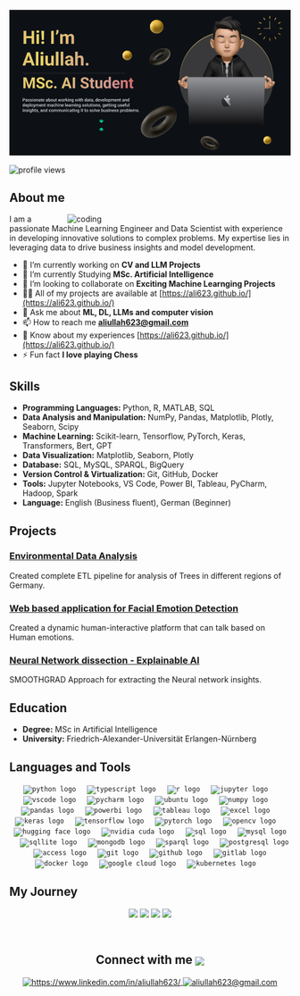 ![logo](https://github.com/Ali623/Ali623/blob/main/Screenshot%202024-07-06%20201755.png) 
<p align="left"> <img src="https://komarev.com/ghpvc/?username=ali623&label=Profile%20views&color=0e75b6&style=flat" alt="profile views" /> </p>

<h2 align="left"> About me </h2>
<img align="right" alt="coding" width="400" src="https://user-images.githubusercontent.com/74038190/212749447-bfb7e725-6987-49d9-ae85-2015e3e7cc41.gif">
I am a passionate Machine Learning Engineer and Data Scientist with experience in developing innovative solutions to complex problems. My expertise lies in leveraging data to drive business insights and model development.

- 🔭 I’m currently working on **CV and LLM Projects**
- 🌱 I’m currently Studying **MSc. Artificial Intelligence**
- 👯 I’m looking to collaborate on **Exciting Machine Learnging Projects**
- 👨‍💻 All of my projects are available at [https://ali623.github.io/](https://ali623.github.io/)
- 💬 Ask me about **ML, DL, LLMs and computer vision**
- 📫 How to reach me **aliullah623@gmail.com**
- 📄 Know about my experiences [https://ali623.github.io/](https://ali623.github.io/)
- ⚡ Fun fact **I love playing Chess**

## Skills
- **Programming Languages:** Python, R, MATLAB, SQL
- **Data Analysis and Manipulation:** NumPy, Pandas, Matplotlib, Plotly, Seaborn, Scipy 
- **Machine Learning:** Scikit-learn, Tensorflow, PyTorch, Keras, Transformers, Bert, GPT
- **Data Visualization:** Matplotlib, Seaborn, Plotly
- **Database:** SQL, MySQL, SPARQL, BigQuery 
- **Version Control & Virtualization:** Git, GitHub, Docker
- **Tools:** Jupyter Notebooks, VS Code, Power BI, Tableau, PyCharm, Hadoop, Spark
- **Language:** English (Business fluent), German (Beginner) 

## Projects
### [Environmental Data Analysis](https://github.com/yourusername/customer-churn)
Created complete ETL pipeline for analysis of Trees in different regions of Germany.

### [Web based application for Facial Emotion Detection](https://github.com/gmMustafa/FacialEmotionDetection)
Created a dynamic human-interactive platform that can talk based on Human emotions.

### [Neural Network dissection - Explainable AI](https://github.com/Ali623/Network-dissection-Explainable-Machine-learning)
SMOOTHGRAD Approach for extracting the Neural network insights.

## Education
- **Degree:** MSc in Artificial Intelligence
- **University:** Friedrich-Alexander-Universität Erlangen-Nürnberg

## Languages and Tools
<div align="center">
  <code><img src="https://cdn.jsdelivr.net/gh/devicons/devicon@latest/icons/python/python-original.svg" height="30" alt="python logo" /></code>
  <img width="12" />
  <code><img src="https://cdn.jsdelivr.net/gh/devicons/devicon/icons/typescript/typescript-original.svg" height="30" alt="typescript logo"  /></code>
  <img width="12" />
  <code><img src="https://cdn.jsdelivr.net/gh/devicons/devicon@latest/icons/r/r-original.svg" height="30" alt="r logo"  /></code>
  <img width="12" />
  <code><img src="https://cdn.jsdelivr.net/gh/devicons/devicon@latest/icons/jupyter/jupyter-original-wordmark.svg" height="30" alt="jupyter logo"  /></code>
  <img width="12" />
  <code><img src="https://cdn.jsdelivr.net/gh/devicons/devicon@latest/icons/vscode/vscode-original.svg" height="30" alt="vscode logo"  /></code>
  <img width="12" />
  <code><img src="https://cdn.jsdelivr.net/gh/devicons/devicon@latest/icons/pycharm/pycharm-original.svg" height="30" alt="pycharm logo"  /></code>
  <img width="12" />
  <code><img src="https://cdn.simpleicons.org/ubuntu/E95420" height="30" alt="ubuntu logo"  /></code>
  <img width="12" />
  <code><img src="https://cdn.jsdelivr.net/gh/devicons/devicon@latest/icons/numpy/numpy-original.svg" height="30" alt="numpy logo"  /></code>
  <img width="12" />
  <code><img src="https://cdn.jsdelivr.net/gh/devicons/devicon@latest/icons/pandas/pandas-original.svg" height="30" alt="pandas logo"  /></code>
  <img width="12" />
  <code><img src="https://upload.wikimedia.org/wikipedia/commons/c/cf/New_Power_BI_Logo.svg" height="30" alt="powerbi logo"  /></code>
  <img width="12" />
  <code><img src="https://img.icons8.com/?size=100&id=9Kvi1p1F0tUo&format=png&color=000000" height="30" alt="tableau logo"  /></code>
  <img width="12" />
  <code><img src="https://img.icons8.com/?size=100&id=117561&format=png&color=000000" height="30" alt="excel logo"  /></code>
  <img width="12" />
  <code><img src="https://cdn.jsdelivr.net/gh/devicons/devicon@latest/icons/keras/keras-original.svg" height="30" alt="keras logo"  /></code>
  <img width="12" />
  <code><img src="https://cdn.jsdelivr.net/gh/devicons/devicon@latest/icons/tensorflow/tensorflow-original.svg" height="30" alt="tensorflow logo"  /></code>
  <img width="12" />
  <code><img src="https://cdn.jsdelivr.net/gh/devicons/devicon@latest/icons/pytorch/pytorch-original.svg" height="30" alt="pytorch logo"  /></code>
  <img width="12" />
  <code><img src="https://cdn.jsdelivr.net/gh/devicons/devicon@latest/icons/opencv/opencv-original.svg" height="30" alt="opencv logo"  /></code>
  <img width="12" />
  <code><img src="https://img.icons8.com/?size=100&id=sop9ROXku5bb&format=png&color=000000" height="30" alt="hugging face logo"  /></code>
  <img width="12" />
  <code><img src="https://img.icons8.com/?size=100&id=yqf95864UzeQ&format=png&color=000000" height="30" alt="nvidia cuda logo"  /></code>
  <img width="12" />
  <code><img src="https://cdn.jsdelivr.net/gh/devicons/devicon@latest/icons/azuresqldatabase/azuresqldatabase-original.svg" height="30" alt="sql logo"  /></code>
  <img width="12" />
  <code><img src="https://cdn.jsdelivr.net/gh/devicons/devicon@latest/icons/mysql/mysql-original.svg" height="30" alt="mysql logo"  /></code>
  <img width="12" />
  <code><img src="https://cdn.jsdelivr.net/gh/devicons/devicon@latest/icons/sqlite/sqlite-original.svg" height="30" alt="sqllite logo"  /></code>
  <img width="12" />
  <code><img src="https://cdn.jsdelivr.net/gh/devicons/devicon/icons/mongodb/mongodb-original.svg" height="30" alt="mongodb logo"  /></code>
  <img width="12" />
  <code><img src="https://cygri.github.io/rdf-logos/svg/sparql.svg" height="30" alt="sparql logo"  /></code>
  <img width="12" />
  <code><img src="https://cdn.jsdelivr.net/gh/devicons/devicon/icons/postgresql/postgresql-original.svg" height="30" alt="postgresql logo"  /></code>
  <img width="12" />
  <code><img src="https://img.icons8.com/?size=100&id=JdOSrU3pawBf&format=png&color=000000" height="30" alt="access logo"  /></code>
  <img width="12" />
  <code><img src="https://cdn.jsdelivr.net/gh/devicons/devicon@latest/icons/git/git-original.svg" height="30" alt="git logo"  /></code>
  <img width="12" />
  <code><img src="https://img.icons8.com/?size=100&id=AZOZNnY73haj&format=png&color=000000" height="30" alt="github logo"  /></code>
  <img width="12" />
  <code><img src="https://cdn.jsdelivr.net/gh/devicons/devicon/icons/gitlab/gitlab-original.svg" height="30" alt="gitlab logo"  /></code>
  <img width="12" />
  <code><img src="https://cdn.jsdelivr.net/gh/devicons/devicon/icons/docker/docker-original.svg" height="30" alt="docker logo"  /></code>
  <img width="12" />
  <code><img src="https://cdn.jsdelivr.net/gh/devicons/devicon@latest/icons/googlecloud/googlecloud-original.svg" height="30" alt="google cloud logo"  /></code>
  <img width="12" />
  <code><img src="https://cdn.jsdelivr.net/gh/devicons/devicon@latest/icons/kubernetes/kubernetes-original.svg" height="30" alt="kubernetes logo"  /></code>
  <img width="12" />

</div>


## My Journey
<p align="center">
 <div  align="center">
   <img width="440px" src="https://github-readme-stats.vercel.app/api?username=ali623&show_icons=true&theme=onedark">
   <img width="385px" src="https://github-readme-stats.anuraghazra1.vercel.app/api/top-langs/?username=ali623&layout=compact&theme=onedark" />
   <img width="440px" src="https://github-readme-activity-graph.vercel.app/graph?username=ali623&theme=github">
   <img width="385px" src="https://github-readme-streak-stats.herokuapp.com/?user=ali623&theme=onedark" />
 </div>
</p>
<br>
<!----------------------------------- Social Media Links Section ------------------------------------>
<h2 align="center">
    Connect with me
    <a>
        <img align="center" src="https://user-images.githubusercontent.com/52236473/210716966-d30ec997-ad2d-488e-9406-b7305bb3a72e.png" width="30" />
    <a/>
</h2>
<p align="center">
    <a href="https://www.linkedin.com/in/aliullah623/">
        <img align="center" src="https://img.shields.io/badge/LinkedIn-0077B5?style=for-the-badge&logo=linkedin&logoColor=white" alt="https://www.linkedin.com/in/aliullah623/" />
    </a>
    <a title="aliullah623@gmail.com" href="mailto:aliullah623@gmail.com">
        <img align="center" src="https://img.shields.io/badge/Gmail-D14836?style=for-the-badge&logo=gmail&logoColor=white" alt="aliullah623@gmail.com" />
    </a>
</p>
</br>

